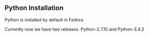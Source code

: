 ## Python Installation

Python is installed by default in Fedora.

Currently now we have two releases. Python-2.7.10 and Python-3.4.2
